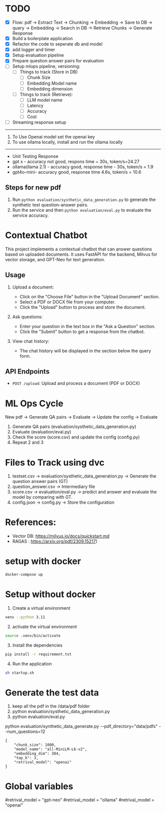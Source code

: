 # TODO
- [x] Flow: pdf -> Extract Text -> Chunking -> Embedding -> Save to DB -> query -> Embedding -> Search in DB -> Retrieve Chunks -> Generate Response
- [x] Build a boilerplate application
- [x] Refactor the code to seperate db and model
- [x] add logger and timer
- [x] Setup evaluation pipeline
- [x] Prepare question answer pairs for evaluation
- [ ] Setup mlops pipeline, versioning:
    - [ ] Things to track (Store in DB)
        - [ ] Chunk Size
        - [ ] Embedding Model name
        - [ ] Embedding dimension
    - [ ] Things to track (Retrieve):
        - [ ] LLM model name
        - [ ] Latency
        - [ ] Accuracy
        - [ ] Cost

- [ ] Streaming response setup

------------
1. To Use Openai model set the openai key
2. To use ollama locally, install and run the ollama locally




-----------------------
- Unit Testing Response
- gpt x - accuracy not good, respons time ~ 30s, token/s=24.27
- ollama(llama 2.1) - accuracy good, response time - 30s, token/s = 1.9
- gpt4o-mini- accuracy good, response time 4.6s, token/s = 10.6



## Steps for new pdf
1. Run `python evaluation/systhetic_data_generation.py` to generate the synthetic test question-answer pairs.
2. Run the service and then `python evaluation/eval.py` to evaluate the service accuracy.


# Contextual Chatbot

This project implements a contextual chatbot that can answer questions based on uploaded documents. It uses FastAPI for the backend, Milvus for vector storage, and GPT-Neo for text generation.


## Usage

1. Upload a document:
   - Click on the "Choose File" button in the "Upload Document" section.
   - Select a PDF or DOCX file from your computer.
   - Click the "Upload" button to process and store the document.

2. Ask questions:
   - Enter your question in the text box in the "Ask a Question" section.
   - Click the "Submit" button to get a response from the chatbot.

3. View chat history:
   - The chat history will be displayed in the section below the query form.

## API Endpoints

- `POST /upload`: Upload and process a document (PDF or DOCX)

# ML Ops Cycle

New pdf -> Generate QA pairs -> Evaluate -> Update the config -> Evaluate
1. Generate QA pairs (evaluation/systhetic_data_generation.py)
2. Evaluate (evaluation/eval.py)
3. Check the score (score.csv) and update the config (config.py)
4. Repeat 2 and 3

# Files to Track using dvc
1. testset.csv -> evaluation/systhetic_data_generation.py -> Generate the question answer pairs (GT)
2. question_answer.csv -> Intermediary file
3. score.csv -> evaluation/eval.py -> predict and answer and evaluate the model by comparing with GT.
4. config.json -> config.py -> Store the configuration


# References:
- Vector DB: https://milvus.io/docs/quickstart.md
- RAGAS : https://arxiv.org/pdf/2309.15217)


# setup with docker
```bash
docker-compose up
```

# Setup without docker

1. Create a virtual environment

```bash
venv --python 3.11
```

2. activate the virtual environment

```bash
source .venv/bin/activate
```

3. Install the dependencies

```bash
pip install -r requirement.txt
```

4. Run the application

```bash
sh startup.sh
```

# Generate the test data

1. keep all the pdf in the /data/pdf folder
2. python evaluation/systhetic_data_generation.py
3. python evaluation/eval.py

python evaluation/synthetic_data_generate.py --pdf_directory="data/pdfs" --num_questions=12


```
{
    "chunk_size": 1000,
    "model_name": "all-MiniLM-L6-v2",
    "embedding_dim": 384,
    "top_k": 3,
    "retrival_model": "openai"
}
```
# Global variables
#retrival_model = "gpt-neo"
#retrival_model = "ollama"
#retrival_model = "openai"


